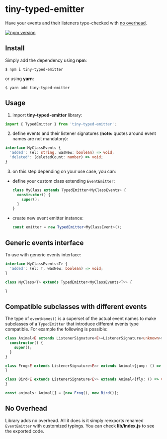 # tiny-typed-emitter

Have your events and their listeners type-checked with [no overhead](#no-overhead).

[![npm version](https://badge.fury.io/js/tiny-typed-emitter.svg)](https://badge.fury.io/js/tiny-typed-emitter)

## Install
  Simply add the dependency using **npm**:
```console
$ npm i tiny-typed-emitter
```
  or using **yarn**:
```console
$ yarn add tiny-typed-emitter
```

## Usage

1. import **tiny-typed-emitter** library:

  ```ts
  import { TypedEmitter } from 'tiny-typed-emitter';
  ```

2. define events and their listener signatures (**note:** quotes around event names are not mandatory):
  ```ts
  interface MyClassEvents {
    'added': (el: string, wasNew: boolean) => void;
    'deleted': (deletedCount: number) => void;
  }
  ```

3. on this step depending on your use case, you can:
  - define your custom class extending `EventEmitter`:
    ```ts
    class MyClass extends TypedEmitter<MyClassEvents> {
      constructor() {
        super();
      }
    }
    ```
  - create new event emitter instance:
    ```ts
    const emitter = new TypedEmitter<MyClassEvent>();
    ```

## Generic events interface
To use with generic events interface:

```ts
interface MyClassEvents<T> {
  'added': (el: T, wasNew: boolean) => void;
}

class MyClass<T> extends TypedEmitter<MyClassEvents<T>> {

}
```

## Compatible subclasses with different events

The type of `eventNames()` is a superset of the actual event names to make
subclasses of a `TypedEmitter` that introduce different events type
compatible. For example the following is possible:

```ts
class Animal<E extends ListenerSignature<E>=ListenerSignature<unknown>> extends TypedEmitter<{spawn: () => void} & E> {
  constructor() {
    super();
  }
}

class Frog<E extends ListenerSignature<E>> extends Animal<{jump: () => void} & E> {
}

class Bird<E extends ListenerSignature<E>> extends Animal<{fly: () => void} & E> {
}

const animals: Animal[] = [new Frog(), new Bird()];
```

## No Overhead
Library adds no overhead. All it does is it simply reexports renamed `EventEmitter`
with customized typings.
You can check **lib/index.js** to see the exported code.
